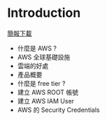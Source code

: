 # Introduction

[簡報下載](https://github.com/104corp/104-aws-training/blob/master/basic/index/ppt/01_Introduction.pptx?raw=true)

- 什麼是 AWS ?
- AWS 全球基礎設施
- 雲端的好處
- 產品概要
- 什麼是 free tier ?
- 建立 AWS ROOT 帳號
- 建立 AWS IAM User
- AWS 的 Security Credentials
